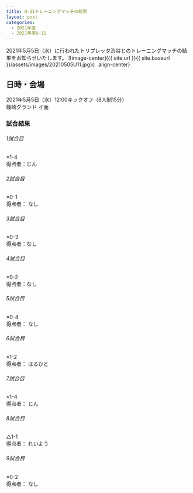 ```yaml
---
title: U-11トレーニングマッチの結果
layout: post
categories:
  - 2021年度
  - 2021年度U-11
---
```


2021年5月5日（水）に行われたトリプレッタ渋谷とのトレーニングマッチの結果をお知らせいたします。
![image-center]({{ site.url }}{{ site.baseurl }}/assets/images/20210505U11.jpg){: .align-center}

## 日時・会場

2021年5月5日（水）12:00キックオフ（8人制15分）  
篠崎グランド イ面  

### 試合結果

######  1試合目  
×1-4  
得点者：じん

###### 2試合目  
×0-1  
得点者： なし

######  3試合目  
×0-3  
得点者：なし

######  4試合目  
×0-2    
得点者：なし

###### 5試合目  
×0-4    
得点者： なし

 ###### 6試合目  
×1-2    
得点者： はるひと

###### 7試合目  
×1-4    
得点者： じん

###### 8試合目  
△1-1    
得点者： れいよう

###### 9試合目  
×0-2    
得点者： なし
